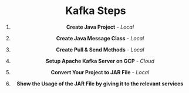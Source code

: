 <div align="center">

# Kafka Steps

1. **Create Java Project** - *Local*
   
2. **Create Java Message Class** - *Local*

4. **Create Pull & Send Methods** - *Local*

3. **Setup Apache Kafka Server on GCP** - *Cloud*

5. **Convert Your Project to JAR File** - *Local*

6. **Show the Usage of the JAR File by giving it to the relevant services**

</div>
